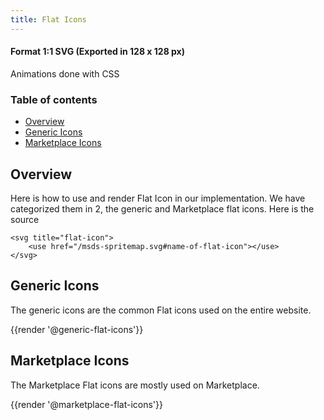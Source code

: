 ```yaml
---
title: Flat Icons
---
```


#### Format 1:1 SVG (Exported in 128 x 128 px)
Animations done with CSS

### Table of contents
<div class="row">    
    <div class="col-md-6">
      <ul class="document__unordered-list">
        <li class="document__unordered-list-item"><a  class="msds-link"href="#overview">Overview</a></li>
        <li class="document__unordered-list-item"><a  class="msds-link"href="#generic-icons">Generic Icons</a></li>
        <li class="document__unordered-list-item"><a  class="msds-link"href="#marketplace-icons">Marketplace Icons</a></li>
      </ul>     
    </div>
</div>

## Overview
Here is how to use and render Flat Icon in our implementation. We have categorized them in 2, the generic and Marketplace flat icons. Here is the source

```
<svg title="flat-icon">
    <use href="/msds-spritemap.svg#name-of-flat-icon"></use>
</svg>
```

## Generic Icons
The generic icons are the common Flat icons used on the entire website.
<div class="element-preview">
  <div class="element-preview__inner">
        {{render '@generic-flat-icons'}}
  </div>
</div>

## Marketplace Icons
The Marketplace Flat icons are mostly used on Marketplace.
<div class="element-preview">
  <div class="element-preview__inner">
        {{render '@marketplace-flat-icons'}}
  </div>
</div>

<script>
  //Iniliazes JS each time a user changes the page - this is for fractle v1.3.0
  dispatchEvent(new Event('load'));
</script>